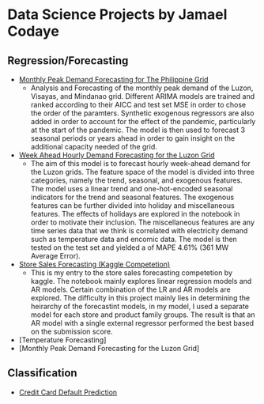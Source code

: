 # Data Science Projects by Jamael Codaye


## Regression/Forecasting
* [Monthly Peak Demand Forecasting for The Philippine Grid](https://github.com/Ma3ng/portfolio/blob/main/PHL_monthly_peak_demand_forecasting.ipynb)
  * Analysis and Forecasting of the monthly peak demand of the Luzon, Visayas, and Mindanao grid. Different ARIMA models are trained and ranked according to their AICC and test set MSE in order to chose the order of the paramters. Synthetic exogenous regressors are also added in order to account for the effect of the pandemic, particularly at the start of the pandemic. The model is then used to forecast 3 seasonal periods or years ahead in order to gain insight on the additional capacity needed of the grid.
* [Week Ahead Hourly Demand Forecasting for the Luzon Grid](https://github.com/Ma3ng/portfolio/blob/main/Week_ahead_electricity_forecast.ipynb)
    * The aim of this model is to forecast hourly week-ahead demand for the Luzon grids. The feature space of the model is divided into three categories, namely the trend, seasonal, and exogenous features. The model uses a linear trend and one-hot-encoded seasonal indicators for the trend and seasonal features. The exogenous features can be further divided into holiday and miscellaneous features. The effects of holidays are explored in the notebook in order to motivate their inclusion. The miscellaneous features are any time series data that we think is correlated with electricity demand such as temperature data and encomic data. The model is then tested on the test set and yielded a of MAPE 4.61% (361 MW Average Error).
* [Store Sales Forecasting (Kaggle Competetion)](https://github.com/Ma3ng/portfolio/blob/main/store-sales.ipynb)
    * This is my entry to the store sales forecasting competetion by kaggle. The notebook mainly explores linear regression models and AR models. Certain combination of the LR and AR models are explored. The difficulty in this project mainly lies in determining the heirarchy of the forecastint models, in my model, I used a separate model for each store and product family groups. The result is that an AR model with a single external regressor performed the best based on the submission score.
* [Temperature Forecasting]
* [Monthly Peak Demand Forecasting for the Luzon Grid]
## Classification
* [Credit Card Default Prediction]()
